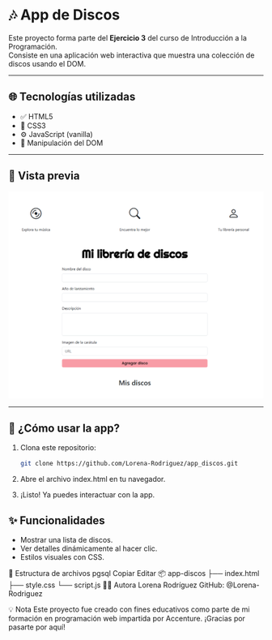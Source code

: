# 🎶 App de Discos

Este proyecto forma parte del **Ejercicio 3** del curso de Introducción a la Programación.  
Consiste en una aplicación web interactiva que muestra una colección de discos usando el DOM.

---

## 🌐 Tecnologías utilizadas

- ✅ HTML5
- 🎨 CSS3
- ⚙️ JavaScript (vanilla)
- 🧠 Manipulación del DOM

---

## 📸 Vista previa

![Vista previa de la app](images/captura-app.png)


---

## 🚀 ¿Cómo usar la app?

1. Clona este repositorio:
   ```bash
   git clone https://github.com/Lorena-Rodriguez/app_discos.git

2. Abre el archivo index.html en tu navegador.

3. ¡Listo! Ya puedes interactuar con la app.

## ✨ Funcionalidades

- Mostrar una lista de discos.
- Ver detalles dinámicamente al hacer clic.
- Estilos visuales con CSS.


📁 Estructura de archivos
pgsql
Copiar
Editar
📦 app-discos
├── index.html
├── style.css
└── script.js
🙋‍♀️ Autora
Lorena Rodríguez
GitHub: @Lorena-Rodriguez

💡 Nota
Este proyecto fue creado con fines educativos como parte de mi formación en programación web impartida por Accenture. ¡Gracias por pasarte por aquí!

